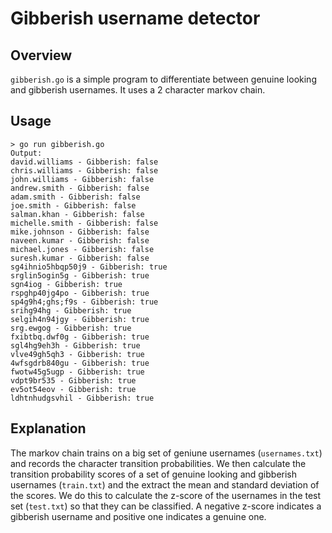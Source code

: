 # Gibberish username detector

## Overview
`gibberish.go` is a simple program to differentiate between genuine looking and gibberish usernames. It uses a 2 character markov chain.

## Usage
```
> go run gibberish.go
Output:
david.williams - Gibberish: false
chris.williams - Gibberish: false
john.williams - Gibberish: false
andrew.smith - Gibberish: false
adam.smith - Gibberish: false
joe.smith - Gibberish: false
salman.khan - Gibberish: false
michelle.smith - Gibberish: false
mike.johnson - Gibberish: false
naveen.kumar - Gibberish: false
michael.jones - Gibberish: false
suresh.kumar - Gibberish: false
sg4ihnio5hbqp50j9 - Gibberish: true
srglin5ogin5g - Gibberish: true
sgn4iog - Gibberish: true
rspghp40jg4po - Gibberish: true
sp4g9h4;ghs;f9s - Gibberish: true
srihg94hg - Gibberish: true
selgih4n94jgy - Gibberish: true
srg.ewgog - Gibberish: true
fxibtbq.dwf0g - Gibberish: true
sgl4hg9eh3h - Gibberish: true
vlve49gh5qh3 - Gibberish: true
4wfsgdrb840gu - Gibberish: true
fwotw45g5ugp - Gibberish: true
vdpt9br535 - Gibberish: true
ev5ot54eov - Gibberish: true
ldhtnhudgsvhil - Gibberish: true
```

## Explanation

The markov chain trains on a big set of geniune usernames (`usernames.txt`) and records the character transition probabilities.
We then calculate the transition probability scores of a set of genuine looking and gibberish usernames (`train.txt`) and the extract the mean and standard deviation of the scores. We do this to calculate the z-score of the usernames in the test set (`test.txt`)
so that they can be classified. A negative z-score indicates a gibberish username and positive one indicates a genuine one.
 